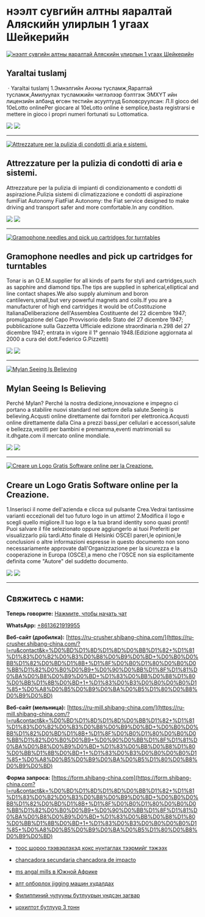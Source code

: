 # нээлт сувгийн алтны яаралтай Аляскийн улирлын 1 угаах Шейкерийн

<a href="https://swt.shibang-china.com/?l=ru&img&k=%D0%BD%D1%8D%D1%8D%D0%BB%D1%82+%D1%81%D1%83%D0%B2%D0%B3%D0%B8%D0%B9%D0%BD+%D0%B0%D0%BB%D1%82%D0%BD%D1%8B+%D1%8F%D0%B0%D1%80%D0%B0%D0%BB%D1%82%D0%B0%D0%B9+%D0%90%D0%BB%D1%8F%D1%81%D0%BA%D0%B8%D0%B9%D0%BD+%D1%83%D0%BB%D0%B8%D1%80%D0%BB%D1%8B%D0%BD+1+%D1%83%D0%B3%D0%B0%D0%B0%D1%85+%D0%A8%D0%B5%D0%B9%D0%BA%D0%B5%D1%80%D0%B8%D0%B9%D0%BD" target="_blank">![нээлт сувгийн алтны яаралтай Аляскийн улирлын 1 угаах Шейкерийн](http://static.shibang-china.com/all-800x300/1010.jpg)</a>

## Yaraltai tuslamj
&nbsp;&#0183;&#32;Yaraltai tuslamj 1.Эмнэлгийн Анхны тусламж,Яаралтай тусламж,Амилуулах тусламжийн чиглэлээр бэлтгэж ЭМХҮТ ийн лицензийн албанд өгсөн тестийн асуултууд Боловсруулсан: Л.Il gioco del 10eLotto onlinePer giocare al 10eLotto online &#232; semplice,basta registrarsi e mettere in gioco i propri numeri fortunati su Lottomatica.


<a href="https://whatsapp.shibangsoft.com/WhatsApp.php" target="_blank" title="WhatsApp">![](http://static.shibang-china.com/icon/whatsapp.png)</a> <a href="https://swt.shibang-china.com/?l=ru&icon&k=%D0%BD%D1%8D%D1%8D%D0%BB%D1%82+%D1%81%D1%83%D0%B2%D0%B3%D0%B8%D0%B9%D0%BD+%D0%B0%D0%BB%D1%82%D0%BD%D1%8B+%D1%8F%D0%B0%D1%80%D0%B0%D0%BB%D1%82%D0%B0%D0%B9+%D0%90%D0%BB%D1%8F%D1%81%D0%BA%D0%B8%D0%B9%D0%BD+%D1%83%D0%BB%D0%B8%D1%80%D0%BB%D1%8B%D0%BD+1+%D1%83%D0%B3%D0%B0%D0%B0%D1%85+%D0%A8%D0%B5%D0%B9%D0%BA%D0%B5%D1%80%D0%B8%D0%B9%D0%BD" target="_blank">![](http://static.shibang-china.com/icon/chat-ru.png)</a>

---

<a href="https://swt.shibang-china.com/?l=ru&img&k=%D0%BD%D1%8D%D1%8D%D0%BB%D1%82+%D1%81%D1%83%D0%B2%D0%B3%D0%B8%D0%B9%D0%BD+%D0%B0%D0%BB%D1%82%D0%BD%D1%8B+%D1%8F%D0%B0%D1%80%D0%B0%D0%BB%D1%82%D0%B0%D0%B9+%D0%90%D0%BB%D1%8F%D1%81%D0%BA%D0%B8%D0%B9%D0%BD+%D1%83%D0%BB%D0%B8%D1%80%D0%BB%D1%8B%D0%BD+1+%D1%83%D0%B3%D0%B0%D0%B0%D1%85+%D0%A8%D0%B5%D0%B9%D0%BA%D0%B5%D1%80%D0%B8%D0%B9%D0%BD" target="_blank">![Attrezzature per la pulizia di condotti di aria e sistemi.](http://static.shibang-china.com/all-800x300/1170.jpg)</a>

## Attrezzature per la pulizia di condotti di aria e sistemi.
Attrezzature per la pulizia di impianti di condizionamento e condotti di aspirazione.Pulizia sistemi di climatizzazione e condotti di aspirazione fumiFiat Autonomy FiatFiat Autonomy: the Fiat service designed to make driving and transport safer and more comfortable.In any condition.


<a href="https://whatsapp.shibangsoft.com/WhatsApp.php" target="_blank" title="WhatsApp">![](http://static.shibang-china.com/icon/whatsapp.png)</a> <a href="https://swt.shibang-china.com/?l=ru&icon&k=%D0%BD%D1%8D%D1%8D%D0%BB%D1%82+%D1%81%D1%83%D0%B2%D0%B3%D0%B8%D0%B9%D0%BD+%D0%B0%D0%BB%D1%82%D0%BD%D1%8B+%D1%8F%D0%B0%D1%80%D0%B0%D0%BB%D1%82%D0%B0%D0%B9+%D0%90%D0%BB%D1%8F%D1%81%D0%BA%D0%B8%D0%B9%D0%BD+%D1%83%D0%BB%D0%B8%D1%80%D0%BB%D1%8B%D0%BD+1+%D1%83%D0%B3%D0%B0%D0%B0%D1%85+%D0%A8%D0%B5%D0%B9%D0%BA%D0%B5%D1%80%D0%B8%D0%B9%D0%BD" target="_blank">![](http://static.shibang-china.com/icon/chat-ru.png)</a>

---

<a href="https://swt.shibang-china.com/?l=ru&img&k=%D0%BD%D1%8D%D1%8D%D0%BB%D1%82+%D1%81%D1%83%D0%B2%D0%B3%D0%B8%D0%B9%D0%BD+%D0%B0%D0%BB%D1%82%D0%BD%D1%8B+%D1%8F%D0%B0%D1%80%D0%B0%D0%BB%D1%82%D0%B0%D0%B9+%D0%90%D0%BB%D1%8F%D1%81%D0%BA%D0%B8%D0%B9%D0%BD+%D1%83%D0%BB%D0%B8%D1%80%D0%BB%D1%8B%D0%BD+1+%D1%83%D0%B3%D0%B0%D0%B0%D1%85+%D0%A8%D0%B5%D0%B9%D0%BA%D0%B5%D1%80%D0%B8%D0%B9%D0%BD" target="_blank">![Gramophone needles and pick up cartridges for turntables](http://static.shibang-china.com/all-800x300/1216.jpg)</a>

## Gramophone needles and pick up cartridges for turntables
Tonar is an O.E.M.supplier for all kinds of parts for styli and cartridges,such as sapphire and diamond tips.The tips are supplied in spherical,elliptical and line contact shapes.We also supply aluminum and boron cantilevers,small,but very powerful magnets and coils.If you are a manufacturer of high end cartridges it would be of.Costituzione ItalianaDeliberazione dell'Assemblea Costituente del 22 dicembre 1947; promulgazione del Capo Provvisorio dello Stato del 27 dicembre 1947; pubblicazione sulla Gazzetta Ufficiale edizione straordinaria n.298 del 27 dicembre 1947; entrata in vigore il 1&#176; gennaio 1948.(Edizione aggiornata al 2000 a cura del dott.Federico G.Pizzetti)


<a href="https://whatsapp.shibangsoft.com/WhatsApp.php" target="_blank" title="WhatsApp">![](http://static.shibang-china.com/icon/whatsapp.png)</a> <a href="https://swt.shibang-china.com/?l=ru&icon&k=%D0%BD%D1%8D%D1%8D%D0%BB%D1%82+%D1%81%D1%83%D0%B2%D0%B3%D0%B8%D0%B9%D0%BD+%D0%B0%D0%BB%D1%82%D0%BD%D1%8B+%D1%8F%D0%B0%D1%80%D0%B0%D0%BB%D1%82%D0%B0%D0%B9+%D0%90%D0%BB%D1%8F%D1%81%D0%BA%D0%B8%D0%B9%D0%BD+%D1%83%D0%BB%D0%B8%D1%80%D0%BB%D1%8B%D0%BD+1+%D1%83%D0%B3%D0%B0%D0%B0%D1%85+%D0%A8%D0%B5%D0%B9%D0%BA%D0%B5%D1%80%D0%B8%D0%B9%D0%BD" target="_blank">![](http://static.shibang-china.com/icon/chat-ru.png)</a>

---

<a href="https://swt.shibang-china.com/?l=ru&img&k=%D0%BD%D1%8D%D1%8D%D0%BB%D1%82+%D1%81%D1%83%D0%B2%D0%B3%D0%B8%D0%B9%D0%BD+%D0%B0%D0%BB%D1%82%D0%BD%D1%8B+%D1%8F%D0%B0%D1%80%D0%B0%D0%BB%D1%82%D0%B0%D0%B9+%D0%90%D0%BB%D1%8F%D1%81%D0%BA%D0%B8%D0%B9%D0%BD+%D1%83%D0%BB%D0%B8%D1%80%D0%BB%D1%8B%D0%BD+1+%D1%83%D0%B3%D0%B0%D0%B0%D1%85+%D0%A8%D0%B5%D0%B9%D0%BA%D0%B5%D1%80%D0%B8%D0%B9%D0%BD" target="_blank">![Mylan Seeing Is Believing](http://static.shibang-china.com/all-800x300/990.jpg)</a>

## Mylan Seeing Is Believing
Perch&#233; Mylan? Perch&#233; la nostra dedizione,innovazione e impegno ci portano a stabilire nuovi standard nel settore della salute.Seeing is believing.Acqusti online direttamente dai fornitori per elettronica.Acqusti online direttamente dalla Cina a prezzi bassi,per cellulari e accessori,salute e bellezza,vestiti per bambini e premamma,eventi matrimoniali su it.dhgate.com il mercato online mondiale.


<a href="https://whatsapp.shibangsoft.com/WhatsApp.php" target="_blank" title="WhatsApp">![](http://static.shibang-china.com/icon/whatsapp.png)</a> <a href="https://swt.shibang-china.com/?l=ru&icon&k=%D0%BD%D1%8D%D1%8D%D0%BB%D1%82+%D1%81%D1%83%D0%B2%D0%B3%D0%B8%D0%B9%D0%BD+%D0%B0%D0%BB%D1%82%D0%BD%D1%8B+%D1%8F%D0%B0%D1%80%D0%B0%D0%BB%D1%82%D0%B0%D0%B9+%D0%90%D0%BB%D1%8F%D1%81%D0%BA%D0%B8%D0%B9%D0%BD+%D1%83%D0%BB%D0%B8%D1%80%D0%BB%D1%8B%D0%BD+1+%D1%83%D0%B3%D0%B0%D0%B0%D1%85+%D0%A8%D0%B5%D0%B9%D0%BA%D0%B5%D1%80%D0%B8%D0%B9%D0%BD" target="_blank">![](http://static.shibang-china.com/icon/chat-ru.png)</a>

---

<a href="https://swt.shibang-china.com/?l=ru&img&k=%D0%BD%D1%8D%D1%8D%D0%BB%D1%82+%D1%81%D1%83%D0%B2%D0%B3%D0%B8%D0%B9%D0%BD+%D0%B0%D0%BB%D1%82%D0%BD%D1%8B+%D1%8F%D0%B0%D1%80%D0%B0%D0%BB%D1%82%D0%B0%D0%B9+%D0%90%D0%BB%D1%8F%D1%81%D0%BA%D0%B8%D0%B9%D0%BD+%D1%83%D0%BB%D0%B8%D1%80%D0%BB%D1%8B%D0%BD+1+%D1%83%D0%B3%D0%B0%D0%B0%D1%85+%D0%A8%D0%B5%D0%B9%D0%BA%D0%B5%D1%80%D0%B8%D0%B9%D0%BD" target="_blank">![Creare un Logo Gratis Software online per la Creazione.](http://static.shibang-china.com/all-800x300/633.jpg)</a>

## Creare un Logo Gratis Software online per la Creazione.
1.Inserisci il nome dell'azienda e clicca sul pulsante Crea.Vedrai tantissime varianti eccezionali del tuo futuro logo in un attimo! 2.Modifica il logo e scegli quello migliore.Il tuo logo e la tua brand identity sono quasi pronti! Puoi salvare il file selezionato oppure aggiungerlo ai tuoi Preferiti per visualizzarlo pi&#249; tardi.Atto finale di Helsinki OSCEI pareri,le opinioni,le conclusioni o altre informazioni espresse in questo documento non sono necessariamente approvate dall'Organizzazione per la sicurezza e la cooperazione in Europa (OSCE),a meno che l'OSCE non sia esplicitamente definita come &quot;Autore&quot; del suddetto documento.


<a href="https://whatsapp.shibangsoft.com/WhatsApp.php" target="_blank" title="WhatsApp">![](http://static.shibang-china.com/icon/whatsapp.png)</a> <a href="https://swt.shibang-china.com/?l=ru&icon&k=%D0%BD%D1%8D%D1%8D%D0%BB%D1%82+%D1%81%D1%83%D0%B2%D0%B3%D0%B8%D0%B9%D0%BD+%D0%B0%D0%BB%D1%82%D0%BD%D1%8B+%D1%8F%D0%B0%D1%80%D0%B0%D0%BB%D1%82%D0%B0%D0%B9+%D0%90%D0%BB%D1%8F%D1%81%D0%BA%D0%B8%D0%B9%D0%BD+%D1%83%D0%BB%D0%B8%D1%80%D0%BB%D1%8B%D0%BD+1+%D1%83%D0%B3%D0%B0%D0%B0%D1%85+%D0%A8%D0%B5%D0%B9%D0%BA%D0%B5%D1%80%D0%B8%D0%B9%D0%BD" target="_blank">![](http://static.shibang-china.com/icon/chat-ru.png)</a>

---
## Свяжитесь с нами:

**Теперь говорите:** [Нажмите, чтобы начать чат](https://swt.shibang-china.com?l=ru&contact&k=%D0%BD%D1%8D%D1%8D%D0%BB%D1%82+%D1%81%D1%83%D0%B2%D0%B3%D0%B8%D0%B9%D0%BD+%D0%B0%D0%BB%D1%82%D0%BD%D1%8B+%D1%8F%D0%B0%D1%80%D0%B0%D0%BB%D1%82%D0%B0%D0%B9+%D0%90%D0%BB%D1%8F%D1%81%D0%BA%D0%B8%D0%B9%D0%BD+%D1%83%D0%BB%D0%B8%D1%80%D0%BB%D1%8B%D0%BD+1+%D1%83%D0%B3%D0%B0%D0%B0%D1%85+%D0%A8%D0%B5%D0%B9%D0%BA%D0%B5%D1%80%D0%B8%D0%B9%D0%BD)

**WhatsApp:**  [+8613621919955](https://whatsapp.shibangsoft.com/WhatsApp.php)

**Веб-сайт (дробилка):** [https://ru-crusher.shibang-china.com/](https://ru-crusher.shibang-china.com/?l=ru&contact&k=%D0%BD%D1%8D%D1%8D%D0%BB%D1%82+%D1%81%D1%83%D0%B2%D0%B3%D0%B8%D0%B9%D0%BD+%D0%B0%D0%BB%D1%82%D0%BD%D1%8B+%D1%8F%D0%B0%D1%80%D0%B0%D0%BB%D1%82%D0%B0%D0%B9+%D0%90%D0%BB%D1%8F%D1%81%D0%BA%D0%B8%D0%B9%D0%BD+%D1%83%D0%BB%D0%B8%D1%80%D0%BB%D1%8B%D0%BD+1+%D1%83%D0%B3%D0%B0%D0%B0%D1%85+%D0%A8%D0%B5%D0%B9%D0%BA%D0%B5%D1%80%D0%B8%D0%B9%D0%BD)

**Веб-сайт (мельница):** [https://ru-mill.shibang-china.com/](https://ru-mill.shibang-china.com/?l=ru&contact&k=%D0%BD%D1%8D%D1%8D%D0%BB%D1%82+%D1%81%D1%83%D0%B2%D0%B3%D0%B8%D0%B9%D0%BD+%D0%B0%D0%BB%D1%82%D0%BD%D1%8B+%D1%8F%D0%B0%D1%80%D0%B0%D0%BB%D1%82%D0%B0%D0%B9+%D0%90%D0%BB%D1%8F%D1%81%D0%BA%D0%B8%D0%B9%D0%BD+%D1%83%D0%BB%D0%B8%D1%80%D0%BB%D1%8B%D0%BD+1+%D1%83%D0%B3%D0%B0%D0%B0%D1%85+%D0%A8%D0%B5%D0%B9%D0%BA%D0%B5%D1%80%D0%B8%D0%B9%D0%BD)

**Форма запроса:** [https://form.shibang-china.com](https://form.shibang-china.com?l=ru&contact&k=%D0%BD%D1%8D%D1%8D%D0%BB%D1%82+%D1%81%D1%83%D0%B2%D0%B3%D0%B8%D0%B9%D0%BD+%D0%B0%D0%BB%D1%82%D0%BD%D1%8B+%D1%8F%D0%B0%D1%80%D0%B0%D0%BB%D1%82%D0%B0%D0%B9+%D0%90%D0%BB%D1%8F%D1%81%D0%BA%D0%B8%D0%B9%D0%BD+%D1%83%D0%BB%D0%B8%D1%80%D0%BB%D1%8B%D0%BD+1+%D1%83%D0%B3%D0%B0%D0%B0%D1%85+%D0%A8%D0%B5%D0%B9%D0%BA%D0%B5%D1%80%D0%B8%D0%B9%D0%BD)

* [тоос шороо тээвэрлэхэд кокс нунтаглах тээрмийг тэжээх](../127/%D1%82%D0%BE%D0%BE%D1%81%20%D1%88%D0%BE%D1%80%D0%BE%D0%BE%20%D1%82%D1%8D%D1%8D%D0%B2%D1%8D%D1%80%D0%BB%D1%8D%D1%85%D1%8D%D0%B4%20%D0%BA%D0%BE%D0%BA%D1%81%20%D0%BD%D1%83%D0%BD%D1%82%D0%B0%D0%B3%D0%BB%D0%B0%D1%85%20%D1%82%D1%8D%D1%8D%D1%80%D0%BC%D0%B8%D0%B9%D0%B3%20%D1%82%D1%8D%D0%B6%D1%8D%D1%8D%D1%85.md)

* [chancadora secundaria chancadora de impacto](../129/chancadora%20secundaria%20chancadora%20de%20impacto.md)

* [ms angal mills в Южной Африке](../130/ms%20angal%20mills%20%D0%B2%20%D0%AE%D0%B6%D0%BD%D0%BE%D0%B9%20%D0%90%D1%84%D1%80%D0%B8%D0%BA%D0%B5.md)

* [алт олборлох jigging машин худалдах](../130/%D0%B0%D0%BB%D1%82%20%D0%BE%D0%BB%D0%B1%D0%BE%D1%80%D0%BB%D0%BE%D1%85%20jigging%20%D0%BC%D0%B0%D1%88%D0%B8%D0%BD%20%D1%85%D1%83%D0%B4%D0%B0%D0%BB%D0%B4%D0%B0%D1%85.md)

* [Филиппиний чулууны бутлуурын үндсэн загвар](../129/%D0%A4%D0%B8%D0%BB%D0%B8%D0%BF%D0%BF%D0%B8%D0%BD%D0%B8%D0%B9%20%D1%87%D1%83%D0%BB%D1%83%D1%83%D0%BD%D1%8B%20%D0%B1%D1%83%D1%82%D0%BB%D1%83%D1%83%D1%80%D1%8B%D0%BD%20%D2%AF%D0%BD%D0%B4%D1%81%D1%8D%D0%BD%20%D0%B7%D0%B0%D0%B3%D0%B2%D0%B0%D1%80.md)

* [цохилтот бутлуур 3 тонн](../130/%D1%86%D0%BE%D1%85%D0%B8%D0%BB%D1%82%D0%BE%D1%82%20%D0%B1%D1%83%D1%82%D0%BB%D1%83%D1%83%D1%80%203%20%D1%82%D0%BE%D0%BD%D0%BD.md)